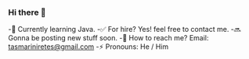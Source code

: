 ### Hi there 👋

<!--
**Senniral/Senniral** is a ✨ _special_ ✨ repository because its `README.md` (this file) appears on your GitHub profile.

Here are some ideas to get you started:

- 🔭 I’m currently working on ...
- 🌱 I’m currently learning ...
- 👯 I’m looking to collaborate on ...
- 🤔 I’m looking for help with ...
- 💬 Ask me about ...
- 📫 How to reach me: ...
- 😄 Pronouns: ...
- ⚡ Fun fact: ...
-->

-🔷 Currently learning Java. 
-✅ For hire? Yes! feel free to contact me.
-🔜 Gonna be posting new stuff soon.
-📌 How to reach me? Email: tasmariniretes@gmail.com
-⚡ Pronouns: He / Him
